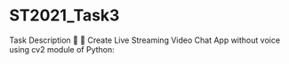 # ST2021_Task3
Task Description 📄  📌 Create Live Streaming Video Chat App without voice using cv2 module of Python:
